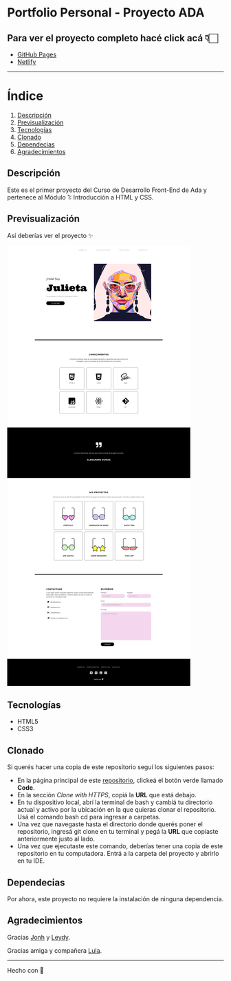 # Portfolio Personal - Proyecto ADA

## Para ver el proyecto completo hacé click acá 👇🏻
- [GitHub Pages](https://julietapennini.github.io/proyecto-portfolio/)
- [Netlify](https://trusting-brattain-ab0dfc.netlify.app)
***

# Índice
1. [Descripción](#descripción)
2. [Previsualización](#previsualización)
3. [Tecnologías](#tecnologías)
4. [Clonado](#clonado)
5. [Dependecias](#dependecias)
6. [Agradecimientos](#agradecimientos)

## Descripción

Este es el primer proyecto del Curso de Desarrollo Front-End de Ada y pertenece al Módulo 1: Introducción a HTML y CSS.

## Previsualización
Así deberías ver el proyecto ✨

![imagen](./img/portfolio-readme.png)

## Tecnologías
- HTML5
- CSS3

## Clonado
Si querés hacer una copia de este repositorio seguí los siguientes pasos:

- En la página principal de este [repositorio](julietapennini.github.io/julietapennini/), clickeá el botón verde llamado **Code**.
- En la sección *Clone with HTTPS*, copiá la **URL** que está debajo.
- En tu dispositivo local, abrí la terminal de bash y cambiá tu directorio actual y activo por la ubicación en la que quieras clonar el repositorio. Usá el comando bash cd para ingresar a carpetas.
- Una vez que navegaste hasta el directorio donde querés poner el repositorio, ingresá git clone en tu terminal y pegá la **URL** que copiaste anteriormente justo al lado.
- Una vez que ejecutaste este comando, deberías tener una copia de este repositorio en tu computadora. Entrá a la carpeta del proyecto y abrirlo en tu IDE.

## Dependecias
Por ahora, este proyecto no requiere la instalación de ninguna dependencia.

## Agradecimientos
Gracias [Jonh](https://github.com/Jonhks) y [Leydy](https://github.com/leydyk93/).

Gracias amiga y compañera [Lula](https://github.com/lucilaguajardo).

***
Hecho con 🖤